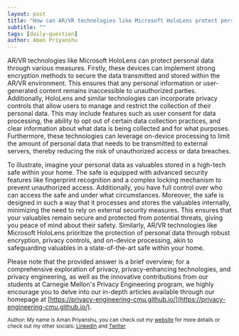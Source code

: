 ```yaml
---
layout: post
title: "How can AR/VR technologies like Microsoft HoloLens protect personal data?"
subtitle: ""
tags: [daily-question]
author: Aman Priyanshu
---
```


AR/VR technologies like Microsoft HoloLens can protect personal data through various measures. Firstly, these devices can implement strong encryption methods to secure the data transmitted and stored within the AR/VR environment. This ensures that any personal information or user-generated content remains inaccessible to unauthorized parties. Additionally, HoloLens and similar technologies can incorporate privacy controls that allow users to manage and restrict the collection of their personal data. This may include features such as user consent for data processing, the ability to opt out of certain data collection practices, and clear information about what data is being collected and for what purposes. Furthermore, these technologies can leverage on-device processing to limit the amount of personal data that needs to be transmitted to external servers, thereby reducing the risk of unauthorized access or data breaches.

To illustrate, imagine your personal data as valuables stored in a high-tech safe within your home. The safe is equipped with advanced security features like fingerprint recognition and a complex locking mechanism to prevent unauthorized access. Additionally, you have full control over who can access the safe and under what circumstances. Moreover, the safe is designed in such a way that it processes and stores the valuables internally, minimizing the need to rely on external security measures. This ensures that your valuables remain secure and protected from potential threats, giving you peace of mind about their safety. Similarly, AR/VR technologies like Microsoft HoloLens prioritize the protection of personal data through robust encryption, privacy controls, and on-device processing, akin to safeguarding valuables in a state-of-the-art safe within your home.

Please note that the provided answer is a brief overview; for a comprehensive exploration of privacy, privacy-enhancing technologies, and privacy engineering, as well as the innovative contributions from our students at Carnegie Mellon's Privacy Engineering program, we highly encourage you to delve into our in-depth articles available through our homepage at [https://privacy-engineering-cmu.github.io/](https://privacy-engineering-cmu.github.io/).

<small>Author: My name is Aman Priyanshu, you can check out my [website](https://amanpriyanshu.github.io/) for more details or check out my other socials: [LinkedIn](https://www.linkedin.com/in/aman-priyanshu/) and [Twitter](https://twitter.com/AmanPriyanshu6)</small>
